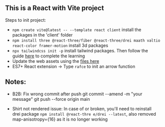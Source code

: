 ## This is a React with Vite project

Steps to init project:

- ```npm create vite@latest -- --template react client``` install the packages in the 'client' folder
- ```npm install three @react-three/fiber @react-three/drei maath valtio react-color framer-motion``` install 3d packages
- ```npx tailwindcss init -p``` install tailwind packages. Then follow the guide [here](https://tailwindcss.com/docs/guides/vite) to complete the learning
- Update the web assets using the [files here](https://drive.google.com/drive/folders/166wA5NsMV_5D8NN7ujDDbPXC1X65vf2I)
- ES7+ React extension
-> Type `rafce` to init an arrow function


## Notes:

- B2B: Fix wrong commit after push
git commit --amend -m "your message"
git push --force origin main

- Shirt not rendered issue: In case of <mesh> or <Decal> broken, you'll need to reinstall drei package `npm install @react-thre
e/drei --latest`, also removed map-anisotropy={16} as it is no longer working
